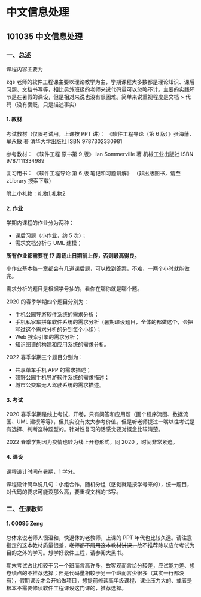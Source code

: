 # 中文信息处理

## 101035 中文信息处理

### 一、总述

课程内容主要为

zgs 老师的软件工程课主要以理论教学为主，学期课程大多数都是理论知识、课后习题、文档书写等，相比另外班级的老师来说代码量可以忽略不计。主要的实践环节是在暑假的课设，但是相对来说也没有很困难。简单来说重视程度是文档 > 代码（没有褒贬，只是描述事实）

#### 1. 教材

考试教材（仅限考试用，上课按 PPT 讲）： 《软件工程导论（第 6 版）》张海藩、牟永敏 著 清华大学出版社 ISBN 9787302330981

参考教材： 《软件工程 原书第 9 版》 Ian Sommerville 著 机械工业出版社 ISBN 9787111334989

复习用书： 《软件工程导论 第 6 版 笔记和习题讲解》 （非出版图书，请至 zLibrary 搜索下载）

附上小礼物：[礼物1](https://wenku.baidu.com/view/89b15d5a2f60ddccdb38a05c.html),[礼物2](http://www.wodocx.com/p-23781.html)

#### 2. 作业

学期内课程的作业分为两种：

* 课后习题（小作业，约 5 次）；
* 需求文档分析与 UML 建模；

**所有作业都需要在 17 周截止日期前上传，否则最高得良。**

小作业基本每一章都会有几道课后题，可以找到答案，不难，一两个小时就能做完。

需求分析的题目是根据学号抽的，看你在哪你就是哪个题。

2020 的春季学期四个题目分别为：

* 手机公园导游软件系统的需求分析；
* 手机私家车拼车软件系统的需求分析（暑期课设题目，全体的都做这个，会把写过这个需求分析的分到每个小组）；
* Web 搜索引擎的需求分析；
* 知识图谱的构建和应用系统的需求分析。

2022 春季学期三个题目分别为：

* 共享单车手机 APP 的需求描述；
* 郊野公园手机导游软件系统的需求描述；
* 城市公交车无人驾驶系统的需求描述。

#### 3. 考试

2020 春季学期是线上考试，开卷，只有问答和应用题（画个程序流图、数据流图、UML 建模等等），但其实没有太大参考价值。但是听老师提过一嘴以往考试是有选择、判断这种题型的。针对性复习的话感觉要对概念比较清楚。

2022 春季学期因为疫情也转为线上开卷形式，同 2020 ，时间非常紧迫。

#### 4. 课设

课程设计时间在暑期，1 学分。

课程设计简单说几句：小组合作，随机分组（感觉就是按学号来的），统一题目，对代码的要求可能没那么高，要重视文档的书写。

### 二、任课教师

#### 1. 00095 Zeng

总体来说老师人很温和，快退休的老教师，上课的 PPT 年代也比较久远。请注意指定的这本教材质量很差，~~老师都不屑用这本教材讲课，~~故不推荐除以应付考试为目的之外的学习。想学好软件工程，请参阅大黑书。

期末考试占比相较于另一个班而言高许多，故客观而言给分较差，应试能力差、想卷绩点的不推荐选择；但是代码量相较于另一个班而言少很多（其实一行都没有），假期课设才会开始做项目，想提前修读高年级课程、课业压力大的、或者是根本不需要修读软件工程课设这门课的，推荐选择。

